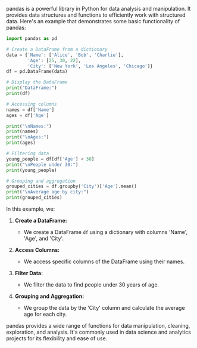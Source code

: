 pandas is a powerful library in Python for data analysis and manipulation. It provides data structures and functions to efficiently work with structured data. Here's an example that demonstrates some basic functionality of pandas:

```python
import pandas as pd

# Create a DataFrame from a dictionary
data = {'Name': ['Alice', 'Bob', 'Charlie'],
        'Age': [25, 30, 22],
        'City': ['New York', 'Los Angeles', 'Chicago']}
df = pd.DataFrame(data)

# Display the DataFrame
print("DataFrame:")
print(df)

# Accessing columns
names = df['Name']
ages = df['Age']

print("\nNames:")
print(names)
print("\nAges:")
print(ages)

# Filtering data
young_people = df[df['Age'] < 30]
print("\nPeople under 30:")
print(young_people)

# Grouping and aggregation
grouped_cities = df.groupby('City')['Age'].mean()
print("\nAverage age by city:")
print(grouped_cities)
```

In this example, we:

1. **Create a DataFrame:**

    - We create a DataFrame `df` using a dictionary with columns 'Name', 'Age', and 'City'.

2. **Access Columns:**

    - We access specific columns of the DataFrame using their names.

3. **Filter Data:**

    - We filter the data to find people under 30 years of age.

4. **Grouping and Aggregation:**
    - We group the data by the 'City' column and calculate the average age for each city.

pandas provides a wide range of functions for data manipulation, cleaning, exploration, and analysis. It's commonly used in data science and analytics projects for its flexibility and ease of use.
